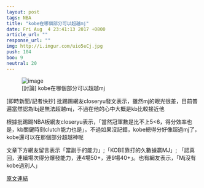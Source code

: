 ```yaml
---
layout: post
tags: NBA
title: "kobe在哪個部分可以超越mj"
date: Fri Aug  4 23:41:13 2017 +0800
article_url: ""
response_url: ""
img: http://i.imgur.com/uio5eCj.jpg
push: 104
boo: 9
neutral: 20
---
```


<figure>
<img src="http://i.imgur.com/uio5eCj.jpg" alt="image">
<figcaption>
[討論] kobe在哪個部分可以超越mj
</figcaption>
</figure>



[即時新聞/記者快抄] 批踢踢網友closeryu發文表示，雖然mj的眼光很差，目前普遍當然認為lbj是無法超越mj，不過在他的心中大概是kb比較接近他

根據批踢踢NBA板網友closeryu表示，「當然冠軍數是比不上5<6，得分效率也是，kb關鍵時刻clutch能力也是」。不過如果沒記錯，kobe總得分好像超過mj了，kobe還可以在那個部分超越神呢

文章下方網友留言表示「當副手的能力」;「KOBE靠打的久數據贏MJ」; 「認真回，連續場次得分爆發能力，連4場50+，連9場40+」。也有網友表示，「Mj沒有kobe過別人」

<a href = "https://www.ptt.cc/bbs/NBA/M.1501861276.A.E3C.html">原文連結</a>

